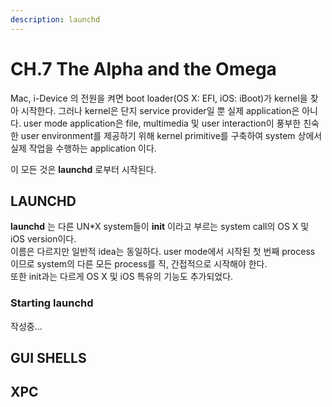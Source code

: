 ```yaml
---
description: launchd
---
```


# CH.7 The Alpha and the Omega

Mac, i-Device 의 전원을 켜면 boot loader\(OS X: EFI, iOS: iBoot\)가 kernel을 찾아 시작한다. 그러나 kernel은 단지 service provider일 뿐 실제 application은 아니다. user mode application은 file, multimedia 및 user interaction이 풍부한 친숙한 user environment를 제공하기 위해 kernel primitive를 구축하여 system 상에서 실제 작업을 수행하는 application 이다.

이 모든 것은 **launchd** 로부터 시작된다.



## LAUNCHD

**launchd** 는 다른 UN\*X system들이 **init** 이라고 부르는 system call의 OS X 및 iOS version이다.   
이름은 다르지만 일반적 idea는 동일하다. user mode에서 시작된 첫 번째 process 이므로 system의 다른 모든 process를 직, 간접적으로 시작해야 한다.   
또한 init과는 다르게 OS X 및 iOS 특유의 기능도 추가되었다.



### Starting launchd

작성중...



## GUI SHELLS



## XPC



